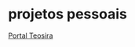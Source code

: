 # projetos pessoais
<a href="https://victorsoares-vs.github.io/projetos-pessoais/projetos pessoais git/index.html">Portal Teosira</a>

